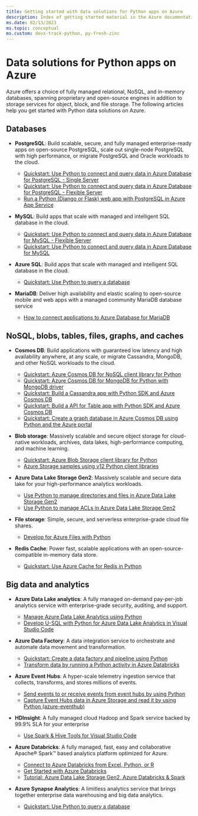 ```yaml
---
title: Getting started with data solutions for Python apps on Azure
description: Index of getting started material in the Azure documentation for data solutions for Python apps.
ms.date: 02/13/2023
ms.topic: conceptual
ms.custom: devx-track-python, py-fresh-zinc
---
```


# Data solutions for Python apps on Azure

Azure offers a choice of fully managed relational, NoSQL, and in-memory databases, spanning proprietary and open-source engines in addition to storage services for object, block, and file storage. The following articles help you get started with Python data solutions on Azure.

## Databases

- **PostgreSQL**: Build scalable, secure, and fully managed enterprise-ready apps on open-source PostgreSQL, scale out single-node PostgreSQL with high performance, or migrate PostgreSQL and Oracle workloads to the cloud.
  - [Quickstart: Use Python to connect and query data in Azure Database for PostgreSQL - Single Server](/azure/postgresql/single-server/connect-python)
  - [Quickstart: Use Python to connect and query data in Azure Database for PostgreSQL - Flexible Server](/azure/postgresql/flexible-server/connect-python)
  - [Run a Python (Django or Flask) web app with PostgreSQL in Azure App Service](/azure/app-service/tutorial-python-postgresql-app?toc=/azure/developer/python/toc.json&bc=/azure/developer/breadcrumb/toc.json)

- **MySQL**: Build apps that scale with managed and intelligent SQL database in the cloud.
  - [Quickstart: Use Python to connect and query data in Azure Database for MySQL - Flexible Server](/azure/mysql/flexible-server/connect-python)
  - [Quickstart: Use Python to connect and query data in Azure Database for MySQL](/azure/mysql/single-server/connect-python)

- **Azure SQL**: Build apps that scale with managed and intelligent SQL database in the cloud.
  - [Quickstart: Use Python to query a database](/azure/azure-sql/database/connect-query-python)

- **MariaDB**: Deliver high availability and elastic scaling to open-source mobile and web apps with a managed community MariaDB database service
  - [How to connect applications to Azure Database for MariaDB](/azure/mariadb/howto-connection-string)

## NoSQL, blobs, tables, files, graphs, and caches

- **Cosmos DB**: Build applications with guaranteed low latency and high availability anywhere, at any scale, or migrate Cassandra, MongoDB, and other NoSQL workloads to the cloud.
  - [Quickstart: Azure Cosmos DB for NoSQL client library for Python](/azure/cosmos-db/nosql/quickstart-python)
  - [Quickstart: Azure Cosmos DB for MongoDB for Python with MongoDB driver](/azure/cosmos-db/mongodb/quickstart-python)
  - [Quickstart: Build a Cassandra app with Python SDK and Azure Cosmos DB](/azure/cosmos-db/cassandra/manage-data-python)
  - [Quickstart: Build a API for Table app with Python SDK and Azure Cosmos DB](/azure/cosmos-db/table/quickstart-python)
  - [Quickstart: Create a graph database in Azure Cosmos DB using Python and the Azure portal](/azure/cosmos-db/gremlin/quickstart-python)

- **Blob storage**: Massively scalable and secure object storage for cloud-native workloads, archives, data lakes, high-performance computing, and machine learning. 
  - [Quickstart: Azure Blob Storage client library for Python](/azure/storage/blobs/storage-quickstart-blobs-python)
  - [Azure Storage samples using v12 Python client libraries](/azure/storage/common/storage-samples-python)

- **Azure Data Lake Storage Gen2**: Massively scalable and secure data lake for your high-performance analytics workloads.
  - [Use Python to manage directories and files in Azure Data Lake Storage Gen2](/azure/storage/blobs/data-lake-storage-directory-file-acl-python)
  - [Use Python to manage ACLs in Azure Data Lake Storage Gen2](/azure/storage/blobs/data-lake-storage-acl-python)

- **File storage**: Simple, secure, and serverless enterprise-grade cloud file shares.
  - [Develop for Azure Files with Python](/azure/storage/files/storage-python-how-to-use-file-storage)

- **Redis Cache**: Power fast, scalable applications with an open-source-compatible in-memory data store.
  - [Quickstart: Use Azure Cache for Redis in Python](/azure/azure-cache-for-redis/cache-python-get-started)

## Big data and analytics

- **Azure Data Lake analytics**: A fully managed on-demand pay-per-job analytics service with enterprise-grade security, auditing, and support.
  - [Manage Azure Data Lake Analytics using Python](/azure/data-lake-analytics/data-lake-analytics-manage-use-python-sdk)
  - [Develop U-SQL with Python for Azure Data Lake Analytics in Visual Studio Code](/azure/data-lake-analytics/data-lake-analytics-u-sql-develop-with-python-r-csharp-in-vscode)

- **Azure Data Factory**: A data integration service to orchestrate and automate data movement and transformation.
  - [Quickstart: Create a data factory and pipeline using Python](/azure/data-factory/quickstart-create-data-factory-python)
  - [Transform data by running a Python activity in Azure Databricks](/azure/data-factory/transform-data-databricks-python)

- **Azure Event Hubs**: A hyper-scale telemetry ingestion service that collects, transforms, and stores millions of events.
  - [Send events to or receive events from event hubs by using Python](/azure/event-hubs/event-hubs-python-get-started-send)
  - [Capture Event Hubs data in Azure Storage and read it by using Python (azure-eventhub)](/azure/event-hubs/event-hubs-capture-python)

- **HDInsight**: A fully managed cloud Hadoop and Spark service backed by 99.9% SLA for your enterprise
  - [Use Spark & Hive Tools for Visual Studio Code](/azure/hdinsight/hdinsight-for-vscode)

- **Azure Databricks**: A fully managed, fast, easy and collaborative Apache® Spark™ based analytics platform optimized for Azure.
  - [Connect to Azure Databricks from Excel, Python, or R](/azure/databricks/scenarios/connect-databricks-excel-python-r)
  - [Get Started with Azure Databricks](/azure/databricks/getting-started/)
  - [Tutorial: Azure Data Lake Storage Gen2, Azure Databricks & Spark](/azure/storage/blobs/data-lake-storage-use-databricks-spark)

- **Azure Synapse Analytics**: A limitless analytics service that brings together enterprise data warehousing and big data analytics.
  - [Quickstart: Use Python to query a database](/azure/azure-sql/database/connect-query-python)

